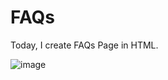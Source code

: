 # FAQs

Today, I create FAQs Page in HTML.

![image](https://github.com/RanaHuzaima/FAQs/assets/120297532/355fa971-2fe2-4264-b974-b634f2bc2827)
